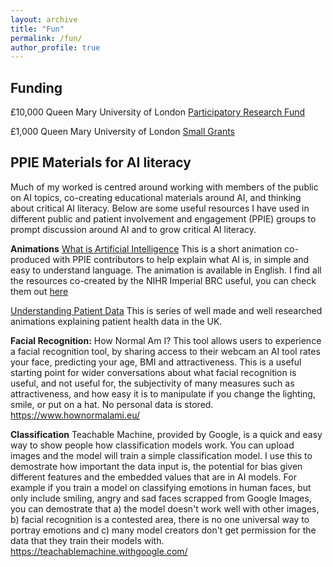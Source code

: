 ```yaml
---
layout: archive
title: "Fun"
permalink: /fun/
author_profile: true
---
```


## Funding
£10,000 Queen Mary University of London [Participatory Research Fund](https://www.qmul.ac.uk/publicengagement/funding/participatory-research-fund/)

£1,000 Queen Mary University of London [Small Grants](https://www.qmul.ac.uk/publicengagement/funding/small-grants/)

## PPIE Materials for AI literacy 
Much of my worked is centred around working with members of the public on AI topics, co-creating educational materials around AI, and thinking about critical AI literacy. Below are some useful resources I have used in different public and patient involvement and engagement (PPIE) groups to prompt discussion around AI and to grow critical AI literacy. 

**Animations**
[What is Artificial Intelligence](https://www.youtube.com/watch?v=N4NZoTW8ekY&ab_channel=DepartmentofSurgeryandCancer) This is a short animation co-produced with PPIE contributors to help explain what AI is, in simple and easy to understand language. The animation is available in English. I find all the resources co-created by the NIHR Imperial BRC useful, you can check them out [here](https://imperialbrc.nihr.ac.uk/2023/06/26/navigating-digital-health-a-guide-to-data-and-artificial-intelligence-in-healthcare/)

[Understanding Patient Data](https://understandingpatientdata.org.uk/introducing-patient-data) This is series of well made and well researched animations explaining patient health data in the UK. 

**Facial Recognition:** 
How Normal Am I? This tool allows users to experience a facial recognition tool, by sharing access to their webcam an AI tool rates your face, predicting your age, BMI and attractiveness. This is a useful starting point for wider conversations about what facial recognition is useful, and not useful for, the subjectivity of many measures such as attractiveness, and how easy it is to manipulate if you change the lighting, smile, or put on a hat. No personal data is stored. https://www.hownormalami.eu/

**Classification**
Teachable Machine, provided by Google, is a quick and easy way to show people how classification models work. You can upload images and the model will train a simple classification model. I use this to demostrate how important the data input is, the potential for bias given different features and the embedded values that are in AI models. For example if you train a model on classifying emotions in human faces, but only include smiling, angry and sad faces scrapped from Google Images, you can demostrate that a) the model doesn't work well with other images, b) facial recognition is a contested area, there is no one universal way to portray emotions and c) many model creators don't get permission for the data that they train their models with. https://teachablemachine.withgoogle.com/
